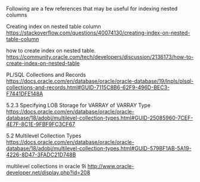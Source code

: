 

Following are a few references that may be useful for indexing nested columns

Creating index on nested table column
https://stackoverflow.com/questions/40074130/creating-index-on-nested-table-column


how to create index on nested table.
https://community.oracle.com/tech/developers/discussion/2136173/how-to-create-index-on-nested-table


PL/SQL Collections and Records
https://docs.oracle.com/en/database/oracle/oracle-database/19/lnpls/plsql-collections-and-records.html#GUID-7115C8B6-62F9-496D-BEC3-F7441DFE148A


5.2.3 Specifying LOB Storage for VARRAY of VARRAY Type 
https://docs.oracle.com/en/database/oracle/oracle-database/18/adobj/multilevel-collection-types.html#GUID-25085960-7CEF-4E7F-8C1E-9FBF9FC3CF67

5.2 Multilevel Collection Types 
https://docs.oracle.com/en/database/oracle/oracle-database/18/adobj/multilevel-collection-types.html#GUID-579BF1AB-5A19-4226-8D47-3FADC21D748B


multilevel collections in oracle 9i
http://www.oracle-developer.net/display.php?id=208



